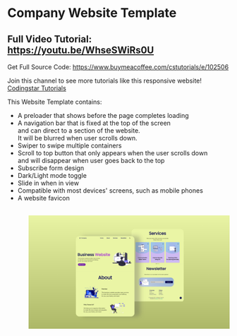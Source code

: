# Company Website Template
## Full Video Tutorial: https://youtu.be/WhseSWiRs0U

Get Full Source Code: https://www.buymeacoffee.com/cstutorials/e/102506

Join this channel to see more tutorials like this responsive website! [Codingstar Tutorials](https://www.youtube.com/channel/UCadItSVcBu0pS3ES8UJQJ1A)

This Website Template contains:
<ul>
    <li>A preloader that shows before the page completes loading</li>
    <li>A navigation bar that is fixed at the top of the screen <br> and can direct to a section of the website. <br> It will be blurred when user scrolls down.</li>
    <li>Swiper to swipe multiple containers</li>
    <li>Scroll to top button that only appears when the user scrolls down <br> and will disappear when user goes back to the top</li>
    <li>Subscribe form design</li>
    <li>Dark/Light mode toggle</li>
    <li>Slide in when in view</li>
    <li>Compatible with most devices' screens, such as mobile phones</li>
    <li>A website favicon</li>
<ul>
   <br>
<img src='website-preview.png'>
